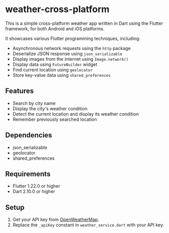 # weather-cross-platform
This is a simple cross-platform weather app written in Dart
using the Flutter framework, for both Android and iOS platforms.

It showcases various Flutter programming techniques, including:
- Asynchronous network requests using the `http` package
- Deserialize JSON response using `json_serializable`
- Display images from the internet using `Image.network()`
- Display data using `FutureBuilder` widget
- Find current location using `geolocator`
- Store key-value data using `shared_preferences`

## Features
- Search by city name
- Display the city's weather condition
- Detect the current location and display its weather condition
- Remember previously searched location

## Dependencies
- json_serializable
- geolocator
- shared_preferences

## Requirements
- Flutter 1.22.0 or higher
- Dart 2.10.0 or higher

## Setup
1. Get your API key from [OpenWeatherMap](https://openweathermap.org/api).
2. Replace the `_apiKey` constant in `weather_service.dart` with your API key.
